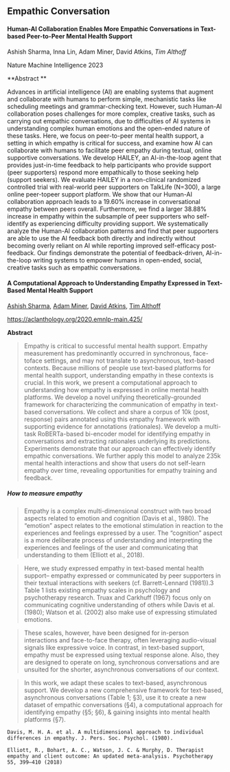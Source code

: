 ## Empathic Conversation

#### Human-AI Collaboration Enables More Empathic Conversations in Text-based Peer-to-Peer Mental Health Support

Ashish Sharma, Inna Lin, Adam Miner, David Atkins, *Tim Althoff*

Nature Machine Intelligence 2023

**Abstract **

Advances in artificial intelligence (AI) are enabling systems that augment and collaborate with humans to perform simple, mechanistic tasks like scheduling meetings and grammar-checking text. However, such Human-AI collaboration poses challenges for more complex, creative tasks, such as carrying out empathic conversations, due to difficulties of AI systems in understanding complex human emotions and the open-ended nature of these tasks. Here, we focus on peer-to-peer mental health support, a setting in which empathy is critical for success, and examine how AI can collaborate with humans to facilitate peer empathy during textual, online supportive conversations. We develop HAILEY, an AI-in-the-loop agent that provides just-in-time feedback to help participants who provide support (peer supporters) respond more empathically to those seeking help (support seekers). We evaluate HAILEY in a non-clinical randomized controlled trial with real-world peer supporters on TalkLife (N=300), a large online peer-topeer support platform. We show that our Human-AI collaboration approach leads to a 19.60% increase in conversational empathy between peers overall. Furthermore, we find a larger 38.88% increase in empathy within the subsample of peer supporters who self-identify as experiencing difficulty providing support. We systematically analyze the Human-AI collaboration patterns and find that peer supporters are able to use the AI feedback both directly and indirectly without becoming overly reliant on AI while reporting improved self-efficacy post-feedback. Our findings demonstrate the potential of feedback-driven, AI-in-the-loop writing systems to empower humans in open-ended, social, creative tasks such as empathic conversations.



#### A Computational Approach to Understanding Empathy Expressed in Text-Based Mental Health Support

[Ashish Sharma](https://aclanthology.org/people/a/ashish-sharma/), [Adam Miner](https://aclanthology.org/people/a/adam-miner/), [David Atkins](https://aclanthology.org/people/d/david-atkins/), [Tim Althoff](https://aclanthology.org/people/t/tim-althoff/)

https://aclanthology.org/2020.emnlp-main.425/

**Abstract**

> Empathy is critical to successful mental health support. Empathy measurement has predominantly occurred in synchronous, face-toface settings, and may not translate to asynchronous, text-based contexts. Because millions of people use text-based platforms for mental health support, understanding empathy in these contexts is crucial. In this work, we present a computational approach to understanding how empathy is expressed in online mental health platforms. We develop a novel unifying theoretically-grounded framework for characterizing the communication of empathy in text-based conversations. We collect and share a corpus of 10k (post, response) pairs annotated using this empathy framework with supporting evidence for annotations (rationales). We develop a multi-task RoBERTa-based bi-encoder model for identifying empathy in conversations and extracting rationales underlying its predictions. Experiments demonstrate that our approach can effectively identify empathic conversations. We further apply this model to analyze 235k mental health interactions and show that users do not self-learn empathy over time, revealing opportunities for empathy training and feedback.

##### How to measure empathy

> Empathy is a complex multi-dimensional construct with two broad aspects related to emotion and cognition (Davis et al., 1980). The “emotion” aspect relates to the emotional stimulation in reaction to the experiences and feelings expressed by a user. The “cognition” aspect is a more deliberate process of understanding and interpreting the experiences and feelings of the user and communicating that understanding to them (Elliott et al., 2018).

> Here, we study expressed empathy in text-based mental health support– empathy expressed or communicated by peer supporters in their textual interactions with seekers (cf. Barrett-Lennard (1981)).3 Table 1 lists existing empathy scales in psychology and psychotherapy research. Truax and Carkhuff (1967) focus only on communicating cognitive understanding of others while Davis et al. (1980); Watson et al. (2002) also make use of expressing stimulated emotions.

> These scales, however, have been designed for in-person interactions and face-to-face therapy, often leveraging audio-visual signals like expressive voice. In contrast, in text-based support, empathy must be expressed using textual response alone. Also, they are designed to operate on long, synchronous conversations and are unsuited for the shorter, asynchronous conversations of our context.

> In this work, we adapt these scales to text-based, asynchronous support. We develop a new comprehensive framework for text-based, asynchronous conversations (Table 1; §3), use it to create a new dataset of empathic conversations (§4), a computational approach for identifying empathy (§5; §6), & gaining insights into mental health platforms (§7).

```
Davis, M. H. A. et al. A multidimensional approach to individual differences in empathy. J. Pers. Soc. Psychol. (1980).

Elliott, R., Bohart, A. C., Watson, J. C. & Murphy, D. Therapist empathy and client outcome: An updated meta-analysis. Psychotherapy 55, 399–410 (2018)
```

